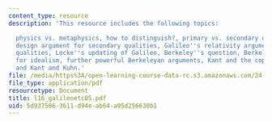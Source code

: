 ```yaml
---
content_type: resource
description: 'This resource includes the following topics:

  physics vs. metaphysics, how to distinguish?, primary vs. secondary qualities, Galileo''s
  design argument for secondary qualities, Galileo''s relativity argument for secondary
  qualities, Locke''s updating of Galileo, Berkeley''s question, Berkeleyan argument
  for idealism, further powerful Berkeleyan arguments, Kant and the copernican revolution,
  and Kant and Kuhn.'
file: /media/https%3A/open-learning-course-data-rc.s3.amazonaws.com/24-03-relativism-reason-and-reality-spring-2005/5d9375063611d94eab64a95d256630b1_l16_galileoetc05.pdf
file_type: application/pdf
resourcetype: Document
title: l16_galileoetc05.pdf
uid: 5d937506-3611-d94e-ab64-a95d256630b1
---
```

